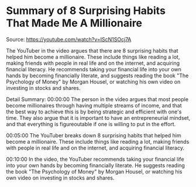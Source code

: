 # Summary of 8 Surprising Habits That Made Me A Millionaire

Source: https://youtube.com/watch?v=IScN1SOcj7A

The YouTuber in the video argues that there are 8 surprising habits that helped him become a millionaire. These include things like reading a lot, making friends with people in real life and on the internet, and acquiring financial literacy. He recommends taking your financial life into your own hands by becoming financially literate, and suggests reading the book "The Psychology of Money" by Morgan Housel, or watching his own video on investing in stocks and shares.

Detail Summary: 
00:00:00
The person in the video argues that most people become millionaires through having multiple streams of income, and that the best way to achieve this is by being strategic and efficient with one's time. They also argue that it is important to have an entrepreneurial mindset, and that everything is figureoutable if one is willing to put in the effort.

00:05:00
The YouTuber breaks down 8 surprising habits that helped him become a millionaire. These include things like reading a lot, making friends with people in real life and on the internet, and acquiring financial literacy.

00:10:00
In the video, the YouTuber recommends taking your financial life into your own hands by becoming financially literate. He suggests reading the book "The Psychology of Money" by Morgan Housel, or watching his own video on investing in stocks and shares.

